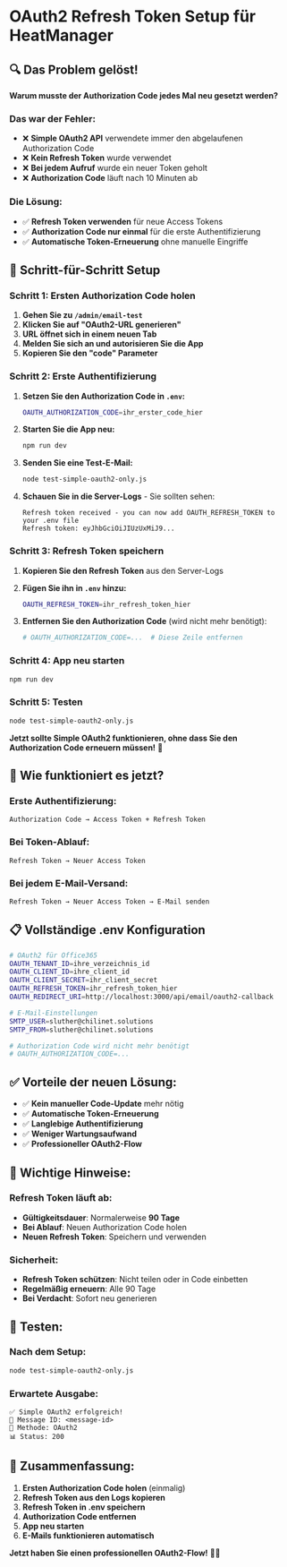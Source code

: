 # OAuth2 Refresh Token Setup für HeatManager

## 🔍 **Das Problem gelöst!**

**Warum musste der Authorization Code jedes Mal neu gesetzt werden?**

### **Das war der Fehler:**
- ❌ **Simple OAuth2 API** verwendete immer den abgelaufenen Authorization Code
- ❌ **Kein Refresh Token** wurde verwendet
- ❌ **Bei jedem Aufruf** wurde ein neuer Token geholt
- ❌ **Authorization Code** läuft nach 10 Minuten ab

### **Die Lösung:**
- ✅ **Refresh Token verwenden** für neue Access Tokens
- ✅ **Authorization Code nur einmal** für die erste Authentifizierung
- ✅ **Automatische Token-Erneuerung** ohne manuelle Eingriffe

## 🚀 **Schritt-für-Schritt Setup**

### **Schritt 1: Ersten Authorization Code holen**

1. **Gehen Sie zu `/admin/email-test`**
2. **Klicken Sie auf "OAuth2-URL generieren"**
3. **URL öffnet sich in einem neuen Tab**
4. **Melden Sie sich an und autorisieren Sie die App**
5. **Kopieren Sie den "code" Parameter**

### **Schritt 2: Erste Authentifizierung**

1. **Setzen Sie den Authorization Code in `.env`:**
   ```bash
   OAUTH_AUTHORIZATION_CODE=ihr_erster_code_hier
   ```

2. **Starten Sie die App neu:**
   ```bash
   npm run dev
   ```

3. **Senden Sie eine Test-E-Mail:**
   ```bash
   node test-simple-oauth2-only.js
   ```

4. **Schauen Sie in die Server-Logs** - Sie sollten sehen:
   ```
   Refresh token received - you can now add OAUTH_REFRESH_TOKEN to your .env file
   Refresh token: eyJhbGciOiJIUzUxMiJ9...
   ```

### **Schritt 3: Refresh Token speichern**

1. **Kopieren Sie den Refresh Token** aus den Server-Logs
2. **Fügen Sie ihn in `.env` hinzu:**
   ```bash
   OAUTH_REFRESH_TOKEN=ihr_refresh_token_hier
   ```

3. **Entfernen Sie den Authorization Code** (wird nicht mehr benötigt):
   ```bash
   # OAUTH_AUTHORIZATION_CODE=...  # Diese Zeile entfernen
   ```

### **Schritt 4: App neu starten**

```bash
npm run dev
```

### **Schritt 5: Testen**

```bash
node test-simple-oauth2-only.js
```

**Jetzt sollte Simple OAuth2 funktionieren, ohne dass Sie den Authorization Code erneuern müssen!** 🎉

## 🔄 **Wie funktioniert es jetzt?**

### **Erste Authentifizierung:**
```
Authorization Code → Access Token + Refresh Token
```

### **Bei Token-Ablauf:**
```
Refresh Token → Neuer Access Token
```

### **Bei jedem E-Mail-Versand:**
```
Refresh Token → Neuer Access Token → E-Mail senden
```

## 📋 **Vollständige .env Konfiguration**

```bash
# OAuth2 für Office365
OAUTH_TENANT_ID=ihre_verzeichnis_id
OAUTH_CLIENT_ID=ihre_client_id
OAUTH_CLIENT_SECRET=ihr_client_secret
OAUTH_REFRESH_TOKEN=ihr_refresh_token_hier
OAUTH_REDIRECT_URI=http://localhost:3000/api/email/oauth2-callback

# E-Mail-Einstellungen
SMTP_USER=sluther@chilinet.solutions
SMTP_FROM=sluther@chilinet.solutions

# Authorization Code wird nicht mehr benötigt
# OAUTH_AUTHORIZATION_CODE=...
```

## ✅ **Vorteile der neuen Lösung:**

- ✅ **Kein manueller Code-Update** mehr nötig
- ✅ **Automatische Token-Erneuerung**
- ✅ **Langlebige Authentifizierung**
- ✅ **Weniger Wartungsaufwand**
- ✅ **Professioneller OAuth2-Flow**

## 🚨 **Wichtige Hinweise:**

### **Refresh Token läuft ab:**
- **Gültigkeitsdauer**: Normalerweise **90 Tage**
- **Bei Ablauf**: Neuen Authorization Code holen
- **Neuen Refresh Token**: Speichern und verwenden

### **Sicherheit:**
- **Refresh Token schützen**: Nicht teilen oder in Code einbetten
- **Regelmäßig erneuern**: Alle 90 Tage
- **Bei Verdacht**: Sofort neu generieren

## 🧪 **Testen:**

### **Nach dem Setup:**
```bash
node test-simple-oauth2-only.js
```

### **Erwartete Ausgabe:**
```
✅ Simple OAuth2 erfolgreich!
📨 Message ID: <message-id>
🔧 Methode: OAuth2
📊 Status: 200
```

## 🎯 **Zusammenfassung:**

1. **Ersten Authorization Code holen** (einmalig)
2. **Refresh Token aus den Logs kopieren**
3. **Refresh Token in .env speichern**
4. **Authorization Code entfernen**
5. **App neu starten**
6. **E-Mails funktionieren automatisch**

**Jetzt haben Sie einen professionellen OAuth2-Flow!** 🚀✨
